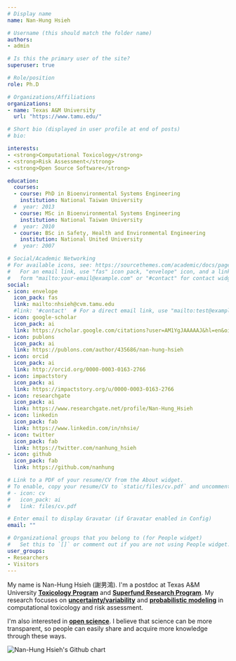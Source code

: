 ```yaml
---
# Display name
name: Nan-Hung Hsieh

# Username (this should match the folder name)
authors:
- admin

# Is this the primary user of the site?
superuser: true

# Role/position
role: Ph.D

# Organizations/Affiliations
organizations:
- name: Texas A&M University
  url: "https://www.tamu.edu/"

# Short bio (displayed in user profile at end of posts)
# bio: 

interests:
- <strong>Computational Toxicology</strong>
- <strong>Risk Assessment</strong>
- <strong>Open Source Software</strong>

education:
  courses:
  - course: PhD in Bioenvironmental Systems Engineering
    institution: National Taiwan University
  #  year: 2013
  - course: MSc in Bioenvironmental Systems Engineering
    institution: National Taiwan University
  #  year: 2010
  - course: BSc in Safety, Health and Environmental Engineering
    institution: National United University
  #  year: 2007

# Social/Academic Networking
# For available icons, see: https://sourcethemes.com/academic/docs/page-builder/#icons
#   For an email link, use "fas" icon pack, "envelope" icon, and a link in the
#   form "mailto:your-email@example.com" or "#contact" for contact widget.
social:
- icon: envelope
  icon_pack: fas
  link: mailto:nhsieh@cvm.tamu.edu
  #link: '#contact'  # For a direct email link, use "mailto:test@example.org".
- icon: google-scholar
  icon_pack: ai
  link: https://scholar.google.com/citations?user=AM1YgJAAAAAJ&hl=en&oi=sra
- icon: publons
  icon_pack: ai
  link: https://publons.com/author/435686/nan-hung-hsieh
- icon: orcid
  icon_pack: ai
  link: http://orcid.org/0000-0003-0163-2766
- icon: impactstory
  icon_pack: ai
  link: https://impactstory.org/u/0000-0003-0163-2766
- icon: researchgate
  icon_pack: ai
  link: https://www.researchgate.net/profile/Nan-Hung_Hsieh  
- icon: linkedin
  icon_pack: fab
  link: https://www.linkedin.com/in/nhsie/  
- icon: twitter
  icon_pack: fab
  link: https://twitter.com/nanhung_hsieh
- icon: github
  icon_pack: fab
  link: https://github.com/nanhung

# Link to a PDF of your resume/CV from the About widget.
# To enable, copy your resume/CV to `static/files/cv.pdf` and uncomment the lines below.
# - icon: cv
#   icon_pack: ai
#   link: files/cv.pdf

# Enter email to display Gravatar (if Gravatar enabled in Config)
email: ""

# Organizational groups that you belong to (for People widget)
#   Set this to `[]` or comment out if you are not using People widget.
user_groups:
- Researchers
- Visitors
---
```


My name is Nan-Hung Hsieh (謝男鴻). I'm a postdoc at Texas A&M University [**Toxicology Program**](https://toxicology.tamu.edu/) and [**Superfund Research Program**](https://superfund.tamu.edu/). My research focuses on [**uncertainty/variability**](https://www.epa.gov/expobox/uncertainty-and-variability) and [**probabilistic modeling**](https://www.epa.gov/risk/about-risk-assessment#whatisrisk) in computational toxicology and risk assessment.

I'm also interested in [**open science**](https://blog.epa.gov/tag/open-science/). I believe that science can be more transparent, so people can easily share and acquire more knowledge through these ways. 

<img src="http://ghchart.rshah.org/bb0000/nanhung" alt="Nan-Hung Hsieh's Github chart" />
